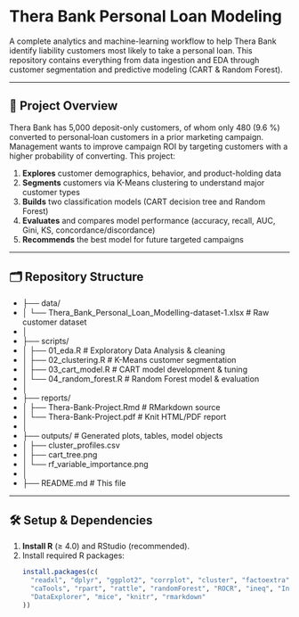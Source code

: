 # Thera Bank Personal Loan Modeling

A complete analytics and machine-learning workflow to help Thera Bank identify liability customers most likely to take a personal loan. This repository contains everything from data ingestion and EDA through customer segmentation and predictive modeling (CART & Random Forest).

---

## 📘 Project Overview

Thera Bank has 5,000 deposit-only customers, of whom only 480 (9.6 %) converted to personal‐loan customers in a prior marketing campaign. Management wants to improve campaign ROI by targeting customers with a higher probability of converting. This project:

1. **Explores** customer demographics, behavior, and product-holding data  
2. **Segments** customers via K-Means clustering to understand major customer types  
3. **Builds** two classification models (CART decision tree and Random Forest)  
4. **Evaluates** and compares model performance (accuracy, recall, AUC, Gini, KS, concordance/discordance)  
5. **Recommends** the best model for future targeted campaigns  

---

## 🗂️ Repository Structure

- ├── data/
- │ └── Thera_Bank_Personal_Loan_Modelling-dataset-1.xlsx # Raw customer dataset
- │
- ├── scripts/
- │ ├── 01_eda.R # Exploratory Data Analysis & cleaning
- │ ├── 02_clustering.R # K-Means customer segmentation
- │ ├── 03_cart_model.R # CART model development & tuning
- │ └── 04_random_forest.R # Random Forest model & evaluation
- │
- ├── reports/
- │ ├── Thera-Bank-Project.Rmd # RMarkdown source
- │ └── Thera-Bank-Project.pdf # Knit HTML/PDF report
- │
- ├── outputs/ # Generated plots, tables, model objects
- │ ├── cluster_profiles.csv
- │ ├── cart_tree.png
- │ └── rf_variable_importance.png
- │
- ├── README.md # This file

---

## 🛠️ Setup & Dependencies

1. **Install R** (≥ 4.0) and RStudio (recommended).  
2. Install required R packages:
   ```r
   install.packages(c(
     "readxl", "dplyr", "ggplot2", "corrplot", "cluster", "factoextra", "NbClust",
     "caTools", "rpart", "rattle", "randomForest", "ROCR", "ineq", "InformationValue",
     "DataExplorer", "mice", "knitr", "rmarkdown"
   ))

